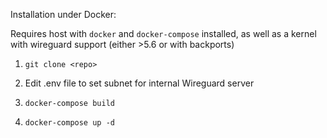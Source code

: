 Installation under Docker:

Requires host with `docker` and `docker-compose` installed, as well as a kernel with wireguard support (either >5.6 or with backports)

1. `git clone <repo>`
  
2. Edit .env file to set subnet for internal Wireguard server 

3. `docker-compose build`
  
4. `docker-compose up -d`

